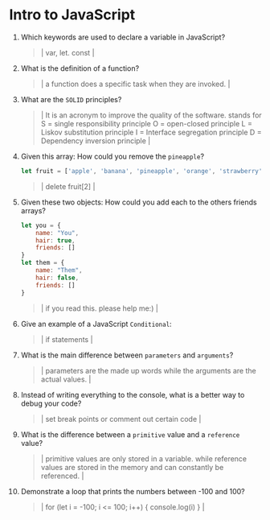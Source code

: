 # Intro to JavaScript
01. Which keywords are used to declare a variable in JavaScript?

    > | var, let. const |

02. What is the definition of a function?

    > | a function does a specific task when they are invoked. |

03. What are the `SOLID` principles?

    > | It is an acronym to improve the quality of the software.
    stands for S = single responsibility principle
    O = open-closed principle
    L = Liskov substitution principle
    I = Interface segregation principle
    D = Dependency inversion principle |

04. Given this array: How could you remove the `pineapple`?

    ```js
    let fruit = ['apple', 'banana', 'pineapple', 'orange', 'strawberry']
    ```

    > | delete fruit[2] |

05. Given these two objects: How could you add each to the others friends arrays?

    ```js
    let you = {
        name: "You",
        hair: true,
        friends: []
    }
    let them = {
        name: "Them",
        hair: false,
        friends: []
    }
    ```

    > | if you read this. please help me:) |

06. Give an example of a JavaScript `Conditional`:

    > | if statements  |

07. What is the main difference between `parameters` and `arguments`?

    > | parameters are the made up words while the arguments are the actual values. |

08. Instead of writing everything to the console, what is a better way to debug your code?

    > | set break points or comment out certain code |

09. What is the difference between a `primitive` value and a `reference` value?

    > | primitive values are only stored in a variable. while reference values are stored in the memory and can constantly be referenced.  |

10. Demonstrate a loop that prints the numbers between -100 and 100?

    > | for (let i = -100; i <= 100; i++) {
    console.log(i)
} |
